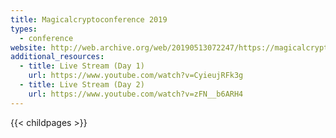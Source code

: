 ```yaml
---
title: Magicalcryptoconference 2019
types:
  - conference
website: http://web.archive.org/web/20190513072247/https://magicalcryptoconference.com/
additional_resources:
  - title: Live Stream (Day 1)
    url: https://www.youtube.com/watch?v=CyieujRFk3g
  - title: Live Stream (Day 2)
    url: https://www.youtube.com/watch?v=zFN__b6ARH4
---
```

{{< childpages >}}
